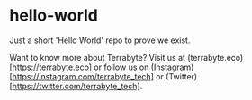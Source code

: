 # hello-world

Just a short 'Hello World' repo to prove we exist.

Want to know more about Terrabyte? Visit us at (terrabyte.eco)[https://terrabyte.eco] or follow us on (Instagram)[https://instagram.com/terrabyte_tech] or (Twitter)[https://twitter.com/terrabyte_tech].
